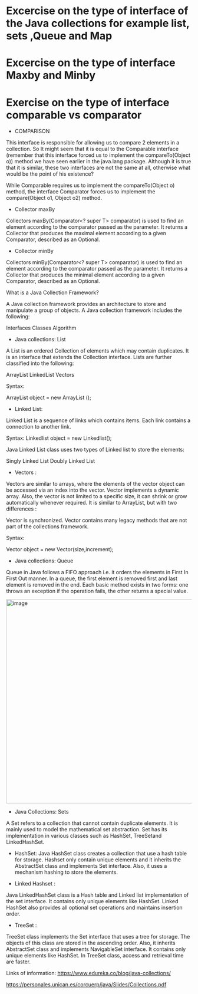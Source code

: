 
# Excercise on the type of interface of the  Java collections for example list, sets ,Queue and Map 
# Excercise on the type of interface Maxby and Minby
# Exercise on the type of interface comparable vs comparator


- COMPARISON

This interface is responsible for allowing us to compare 2 elements in a collection. So
It might seem that it is equal to the Comparable interface (remember that this interface forced us to
implement the compareTo(Object o)) method we have seen earlier in the java.lang package.
Although it is true that it is similar, these two interfaces are not the same at all, otherwise what would be the point of
his existence?

While Comparable requires us to implement the compareTo(Object o) method, the interface
Comparator forces us to implement the compare(Object o1, Object o2) method.

- Collector maxBy

Collectors maxBy(Comparator<? super T> comparator) is used to find an element according to the comparator passed as the parameter.
It returns a Collector that produces the maximal element according to a given Comparator, described as an Optional<T>.

- Collector minBy

Collectors minBy(Comparator<? super T> comparator) is used to find an element according to the comparator passed as the parameter.
It returns a Collector that produces the minimal element according to a given Comparator, described as an Optional<T>.

What is a Java Collection Framework?

A Java collection framework provides an architecture to store and manipulate a group of objects.
A Java collection framework includes the following:

Interfaces
Classes
Algorithm

- Java collections: List 

A List is an ordered Collection of elements which may contain duplicates. 
It is an interface that extends the Collection interface. Lists are further classified into the following:

ArrayList
LinkedList
Vectors

Syntax:

ArrayList object = new ArrayList ();

- Linked List: 

Linked List is a sequence of links which contains items. Each link contains a connection to another link. 

Syntax: Linkedlist object = new Linkedlist();

Java Linked List class uses two types of Linked list to store the elements:

Singly Linked List
Doubly Linked List 

- Vectors : 

Vectors are similar to arrays, where the elements of the vector object can be accessed via an index into the vector. Vector implements a dynamic array. Also, the vector is not limited to a specific size, it can shrink or grow automatically whenever required. It is similar to ArrayList, but with two differences :

Vector is synchronized.
Vector contains many legacy methods that are not part of the collections framework.

Syntax:

Vector object = new Vector(size,increment);

- Java collections: Queue

Queue in Java follows a FIFO approach i.e. it orders the elements in First In First Out manner. In a queue, the first element is removed first and last element is removed in the end. Each basic method exists in two forms: one throws an exception if the operation fails, the other returns a special value.

<img width="554" alt="image" src="https://user-images.githubusercontent.com/68970032/176211911-e7b0a333-de61-44b7-b47b-623374fc45f2.png">

- Java Collections: Sets

A Set refers to a collection that cannot contain duplicate elements. It is mainly used to model the mathematical set abstraction. Set has its implementation in various classes such as HashSet, TreeSetand LinkedHashSet.

- HashSet: Java HashSet class creates a collection that use a hash table for storage. Hashset only contain unique elements and it inherits the AbstractSet class and implements Set interface. Also, it uses a mechanism hashing to store the elements. 

- Linked Hashset :
 
Java LinkedHashSet class is a Hash table and Linked list implementation of the set interface. It contains only unique elements like HashSet. Linked HashSet also provides all optional set operations and maintains insertion order.

- TreeSet : 

TreeSet class implements the Set interface that uses a tree for storage. The objects of this class are stored in the ascending order. Also, it inherits AbstractSet class and implements NavigableSet interface. It contains only unique elements like HashSet. In TreeSet class, access and retrieval time are faster.

Links of information:
https://www.edureka.co/blog/java-collections/

https://personales.unican.es/corcuerp/java/Slides/Collections.pdf

